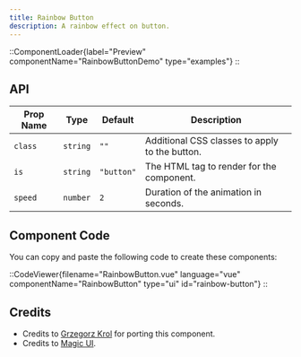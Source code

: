 ```yaml
---
title: Rainbow Button
description: A rainbow effect on button.
---
```


::ComponentLoader{label="Preview" componentName="RainbowButtonDemo" type="examples"}
::

## API

| Prop Name | Type     | Default    | Description                                    |
| --------- | -------- | ---------- | ---------------------------------------------- |
| `class`   | `string` | `""`       | Additional CSS classes to apply to the button. |
| `is`      | `string` | `"button"` | The HTML tag to render for the component.      |
| `speed`   | `number` | `2`        | Duration of the animation in seconds.          |

## Component Code

You can copy and paste the following code to create these components:

::CodeViewer{filename="RainbowButton.vue" language="vue" componentName="RainbowButton" type="ui" id="rainbow-button"}
::

## Credits

- Credits to [Grzegorz Krol](https://github.com/Grzechu335) for porting this component.
- Credits to [Magic UI](https://magicui.design/docs/components/rainbow-button).
